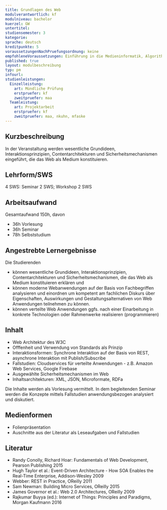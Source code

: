 ```yaml
---
title: Grundlagen des Web
modulverantwortlich: kf
modulniveau: bachelor
kuerzel: GW
untertitel:
studiensemester: 3
kategorie:
sprache: deutsch
kreditpunkte: 5
voraussetzungenNachPruefungsordnung: keine
empfohleneVoraussetzungen: Einführung in die Medieninformatik, Algorithmen und Programmierung
published: true
layout: modulbeschreibung
typ: pm
infourl: 
studienleistungen:
  Einzelleistung:
    art: Mündliche Prüfung
    erstpruefer: kf
    zweitpruefer: maa
  Teamleistung:
    art: Projektarbeit
    erstpruefer: kf
    zweitpruefer: maa, nkuhn, mfaske
---
```


## Kurzbeschreibung
In der Veranstaltung werden wesentliche Grundideen, Interaktionsprinzipien, Contentarchitekturen und Sicherheitsmechanismen eingeführt, die das Web als Medium konstituieren.

## Lehrform/SWS
4 SWS: Seminar 2 SWS; Workshop 2 SWS

## Arbeitsaufwand
Gesamtaufwand 150h, davon 

- 36h Vorlesung 
- 36h Seminar
- 78h Selbststudium 

## Angestrebte Lernergebnisse
Die Studierenden 
- können wesentliche Grundideen, Interaktionsprinzipien, Contentarchitekturen und Sicherheitsmechanismen, die das Web als Medium konstituieren erklären und 
- können moderne Webanwendungen auf der Basis von Fachbegriffen analysieren und einordnen um kompetent am fachlichen Diskurs über Eigenschaften, Auswirkungen und Gestaltungsalternativen von Web Anwendungen teilnehmen zu können.
-  können verteilte Web Anwendungen ggfs. nach einer Einarbeitung in konkrete Technologien oder Rahmenwerke realisieren (programmieren)

## Inhalt
- Web Architektur des W3C
- Offfenheit und Verwendung von Standards als Prinzip
- Interaktionsformen: Synchrone Interaktion auf der Basis von REST, asynchrone Interaktion mit Publish/Subscribe
- Fallstudien: Cloudservices für verteilte Anwendungen - z.B. Amazon Web Services, Google Firebase 
- Ausgewählte Sicherheitsmechanismen im Web
- Inhaltsarchitekturen: XML, JSON, Microformate, RDFa

Die Inhalte werden als Vorlesung vermittelt. In dem begleitenden Seminar werden die Konzepte mittels Fallstudien anwendungsbezogen analysiert und diskutiert. 



## Medienformen
- Folienpräsentation
- Auschnitte aus der Literatur als Leseaufgaben und Fallstudien


## Literatur
- Randy Conolly, Richard Hoar: Fundamentals of Web Development, Pearson Publishing 2015
- Hugh Taylor et al.: Event-Driven Architecture - How SOA Enables the Real-Time Enterprise, Addison-Wesley 2009
- Webber: REST in Practice, OReilly 2011
- Sam Newman: Building Micro Services, OReilly 2015
- James Governor et al.: Web 2.0 Architectures, OReilly 2009
- Rajkumar Buyya (ed.): Internet of Things: Principles and Paradigms, Morgan Kaufmann 2016
